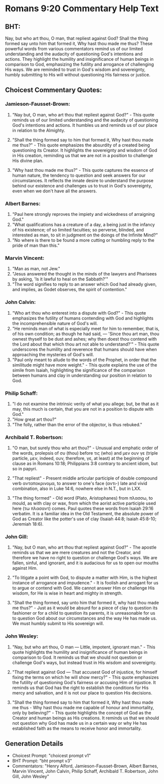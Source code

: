 # Romans 9:20 Commentary Help Text

## BHT:
Nay, but who art thou, O man, that repliest against God? Shall the thing formed say unto him that formed it, Why hast thou made me thus? These powerful words from various commentators remind us of our limited understanding and the audacity of questioning God's intentions and actions. They highlight the humility and insignificance of human beings in comparison to God, emphasizing the futility and arrogance of challenging His ways. We are reminded to trust in God's wisdom and sovereignty, humbly submitting to His will without questioning His fairness or justice.

## Choicest Commentary Quotes:
### Jamieson-Fausset-Brown:
1. "Nay but, O man, who art thou that repliest against God?" - This quote reminds us of our limited understanding and the audacity of questioning God's intentions and actions. It humbles us and reminds us of our place in relation to the Almighty.

2. "Shall the thing formed say to him that formed it, Why hast thou made me thus?" - This quote emphasizes the absurdity of a created being questioning its Creator. It highlights the sovereignty and wisdom of God in His creation, reminding us that we are not in a position to challenge His divine plan.

3. "Why hast thou made me thus?" - This quote captures the essence of human nature, the tendency to question and seek answers for our circumstances. It reflects the innate desire to understand the purpose behind our existence and challenges us to trust in God's sovereignty, even when we don't have all the answers.

### Albert Barnes:
1. "Paul here strongly reproves the impiety and wickedness of arraigning God."
2. "What qualifications has a creature of a day, a being just in the infancy of his existence; of so limited faculties; so perverse, blinded, and interested as man, to sit in judgment on the doings of the Infinite Mind?"
3. "No where is there to be found a more cutting or humbling reply to the pride of man than this."

### Marvin Vincent:
1. "Man as man, not Jew."
2. "Jesus answered the thought in the minds of the lawyers and Pharisees by asking, 'Is it lawful to heal on the Sabbath?'"
3. "The word signifies to reply to an answer which God had already given, and implies, as Godet observes, the spirit of contention."

### John Calvin:
1. "Who art thou who enterest into a dispute with God?" - This quote emphasizes the futility of humans contending with God and highlights the incomprehensible nature of God's will.
2. "He reminds man of what is especially meet for him to remember, that is, of his own condition; as though he had said, — 'Since thou art man, thou ownest thyself to be dust and ashes; why then doest thou contend with the Lord about that which thou art not able to understand?'" - This quote underscores the humility and reverence that humans should have when approaching the mysteries of God's will.
3. "Paul only meant to allude to the words of the Prophet, in order that the similitude might have more weight." - This quote explains the use of the simile from Isaiah, highlighting the significance of the comparison between humans and clay in understanding our position in relation to God.

### Philip Schaff:
1. "I do not examine the intrinsic verity of what you allege; but, be that as it may, this much is certain, that you are not in a position to dispute with God."
2. "How great art thou?"
3. "The folly, rather than the error of the objector, is thus rebuked."

### Archibald T. Robertson:
1. "O man, but surely thou who art thou?" - Unusual and emphatic order of the words, prolepsis of συ (thou) before τις (who) and μεν ουν γε (triple particle, μεν, indeed, ουν, therefore, γε, at least) at the beginning of clause as in Romans 10:18; Philippians 3:8 contrary to ancient idiom, but so in papyri.

2. "That repliest" - Present middle articular participle of double compound verb ανταποκρινομα, to answer to one's face (αντι-) late and vivid combination, also in Luke 14:6, nowhere else in N.T., but in LXX.

3. "The thing formed" - Old word (Plato, Aristophanes) from πλασσω, to mould, as with clay or wax, from which the aorist active participle used here (τω πλασαντ) comes. Paul quotes these words from Isaiah 29:16 verbatim. It is a familiar idea in the Old Testament, the absolute power of God as Creator like the potter's use of clay (Isaiah 44:8; Isaiah 45:8-10; Jeremiah 18:6).

### John Gill:
1. "Nay, but O man, who art thou that repliest against God?" - The apostle reminds us that we are mere creatures and not the Creator, and therefore we have no right to question or challenge God's ways. We are fallen, sinful, and ignorant, and it is audacious for us to open our mouths against Him.

2. "To litigate a point with God, to dispute a matter with Him, is the highest instance of arrogance and impudence." - It is foolish and arrogant for us to argue or contend with God. We cannot answer Him or challenge His wisdom, for He is wise in heart and mighty in strength.

3. "Shall the thing formed, say unto him that formed it, why hast thou made me thus?" - Just as it would be absurd for a piece of clay to question its fashioner or for a child to question its parents, it is unreasonable for us to question God about our circumstances and the way He has made us. We must humbly submit to His sovereign will.

### John Wesley:
1. "Nay, but who art thou, O man — Little, impotent, ignorant man." - This quote highlights the humility and insignificance of human beings in comparison to God. It reminds us that we should not question or challenge God's ways, but instead trust in His wisdom and sovereignty.

2. "That repliest against God — That accusest God of injustice, for himself fixing the terms on which he will show mercy?" - This quote emphasizes the futility of questioning God's fairness or accusing Him of injustice. It reminds us that God has the right to establish the conditions for His mercy and salvation, and it is not our place to question His decisions.

3. "Shall the thing formed say to him that formed it, Why hast thou made me thus - Why hast thou made me capable of honour and immortality, only by believing?" - This quote highlights the concept of God as the Creator and human beings as His creations. It reminds us that we should not question why God has made us in a certain way or why He has established faith as the means to receive honor and immortality.


## Generation Details
- Choicest Prompt: "choicest prompt v1"
- BHT Prompt: "bht prompt v3"
- Commentators: "Henry Alford, Jamieson-Fausset-Brown, Albert Barnes, Marvin Vincent, John Calvin, Philip Schaff, Archibald T. Robertson, John Gill, John Wesley"
